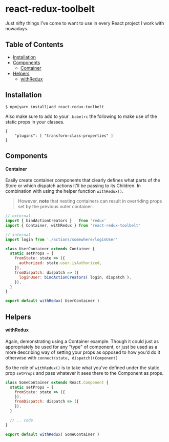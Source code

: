 # react-redux-toolbelt

Just nifty things I've come to want to use in every React project I work with
nowadays.


## Table of Contents
* [Installation](#installation)
* [Components](#components)
  * [Container](#container)
* [Helpers](#helper)
  * [withRedux](#withredux)


## Installation

```
$ npm|yarn install|add react-redux-toolbelt
```

Also make sure to add to your `.babelrc` the following to make use of the
static props in your classes.

```jsonc
{
    "plugins": [ "transform-class-properties" ]
}
```


## Components

#### Container

Easily create container components that clearly defines what parts of the Store or which dispatch actions it'll be passing to its Children. In combination with using the helper function `withRedux()`.

> However, **note** that nesting containers can result in overriding props set by the previous outer container.

```jsx
// external
import { bindActionCreators }   from 'redux'
import { Container, withRedux } from 'react-redux-toolbelt'

// internal
import login from './actions/somewhere/loginUser'

class UserContainer extends Container {
  static setProps = {
    fromState: state => ({
      authorized: state.user.isAuthorized,
    }),
    fromDispatch: dispatch => ({
      loginUser: bindActionCreators( login, dispatch ),
    }),
  }
}

export default withRedux( UserContainer )
```


## Helpers

#### withRedux

Again, demonstrating using a Container example. Though it could just as appropriately be used for any "type" of component, or just be used as a more describing way of setting your props as opposed to how you'd do it otherwise with `connect(state, dispatch)(Component)`

So the role of `withRedux()` is to take what you've defined under the static prop `setProps` and pass whatever it sees there to the Component as props.

```jsx
class SomeContainer extends React.Component {
  static setProps = {
    fromState: state => ({
    }),
    fromDispatch: dispatch => ({
    }),
  }

  // .. code
}

export default withRedux( SomeContainer )
```
